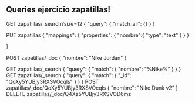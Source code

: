 ## Queries ejercicio zapatillas!

GET zapatillas/_search?size=12
{
  "query": {
    "match_all": {}
  }
}

PUT zapatillas
{
  "mappings": {
    "properties": {
      "nombre":{
        "type": "text"
      }
    }
  }
  
}

POST zapatillas/_doc
{
  "nombre": "Nike Jordan"
}

GET zapatillas/_search
{
  "query": {
    "match": {
      "nombre": "%Nike%"
    }
  }
}
GET zapatillas/_search
{
  "query": {
    "match": {
      "_id": "QoXy5YUBjy3RXSVOcqls"
    }
  }
}
POST zapatillas/_doc/QoXy5YUBjy3RXSVOcqls
{
  "nombre": "Nike Dunk v2"
}
DELETE zapatillas/_doc/Q4Xz5YUBjy3RXSVOD6mz

